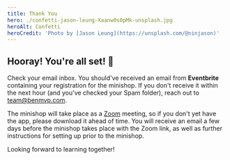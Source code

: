 ```yaml
---
title: Thank You
hero: ./confetti-jason-leung-Xaanw0s0pMk-unsplash.jpg
heroAlt: Confetti
heroCredit: 'Photo by [Jason Leung](https://unsplash.com/@ninjason)'
---
```


## Hooray! You're all set! 🎉

Check your email inbox. You should've received an email from **Eventbrite** containing your registration for the minishop. If you don't receive it within the next hour (and you've checked your Spam folder), reach out to [team@benmvp.com](mailto:team@benmvp.com).

The minishop will take place as a [Zoom](https://zoom.us/) meeting, so if you don't yet have the app, please download it ahead of time. You will receive an email a few days before the minishop takes place with the Zoom link, as well as further instructions for setting up prior to the minishop.

Looking forward to learning together!
